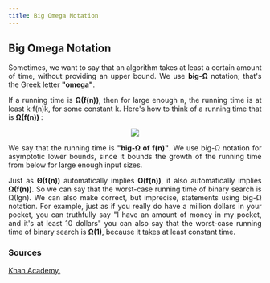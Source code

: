 ```yaml
---
title: Big Omega Notation
---
```

## Big Omega Notation

<p  align="justify">Sometimes, we want to say that an algorithm takes at least a certain amount of time, without providing an upper bound. We use <strong>big-Ω</strong> notation; that's the Greek letter <strong>"omega"</strong>.</p>

<p  align="justify">If a running time is <strong>Ω(f(n))</strong>, then for large enough n, the running time is at least k⋅f(n)k, for some constant k. Here's how to think of a running time that is <strong>Ω(f(n)) </strong>:</p>

<p align="center">
<img src="https://s3.amazonaws.com/ka-cs-algorithms/Omega_fn.png">
</p>

<p  align="justify">We say that the running time is <strong>"big-Ω of f(n)"</strong>. We use big-Ω notation for asymptotic lower bounds, since it bounds the growth of the running time from below for large enough input sizes.</p>

<p  align="justify">Just as <strong>Θ(f(n))</strong> automatically implies <strong>O(f(n))</strong>, it also automatically implies <strong>Ω(f(n))</strong>. So we can say that the worst-case running time of binary search is Ω(lgn). We can also make correct, but imprecise, statements using big-Ω notation. For example, just as if you really do have a million dollars in your pocket, you can truthfully say "I have an amount of money in my pocket, and it's at least 10 dollars" you can also say that the worst-case running time of binary search is <strong>Ω(1)</strong>, because it takes at least constant time.</p>

### Sources
<a href='https://www.khanacademy.org/computing/computer-science/algorithms/asymptotic-notation/a/big-big-omega-notation' target='_blank' rel='nofollow'>Khan Academy.</a>


